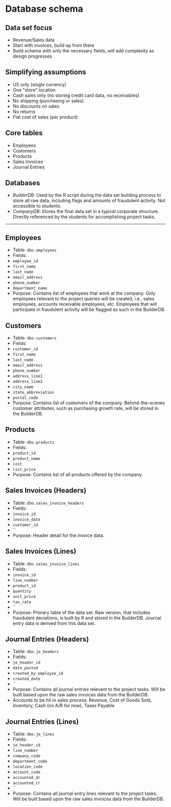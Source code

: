 # Database schema

## Data set focus
 - Revenue/Sales data
 - Start with invoices, build up from there
 - Build schema with only the necessary fields, will add complexity as design progresses

## Simplifying assumptions
 - US only (single currency)
 - One "store" location
 - Cash sales only (no storing credit card data, no receivables)
 - No shipping (purchasing or sales)
 - No discounts on sales
 - No returns
 - Flat cost of sales (per product)

## Core tables
 - Employees
 - Customers
 - Products
 - Sales Invoices
 - Journal Entries

## Databases
 - *BuilderDB*: Used by the R script during the data set building process to store all raw data, including flags and amounts of fraudulent activity. Not accessible to students.
 - *CompanyDB*: Stores the final data set in a typical corporate structure. Directly referenced by the students for accomplishing project tasks.

---

## Employees
 - Table: `dbo.employees`
 - Fields:
  - `employee_id`
  - `first_name`
  - `last_name`
  - `email_address`
  - `phone_number`
  - `department_name`
 - Purpose: Contains list of employees that work at the company. Only employees relevant to the project queries will be created, i.e., sales employees, accounts receivable employees, etc. Employees that will participate in fraudulent activity will be flagged as such in the BuilderDB.

## Customers
 - Table: `dbo.customers`
 - Fields:
  - `customer_id`
  - `first_name`
  - `last_name`
  - `email_address`
  - `phone_number`
  - `address_line1`
  - `address_line2`
  - `city_name`
  - `state_abbreviation`
  - `postal_code`
 - Purpose: Contains list of customers of the company. Behind-the-scenes customer attributes, such as purchasing growth rate, will be stored in the BuilderDB.

## Products
 - Table: `dbo.products`
 - Fields:
  - `product_id`
  - `product_name`
  - `cost`
  - `list_price`
 - Purpose: Contains list of all products offered by the company.

## Sales Invoices (Headers)
 - Table: `dbo.sales_invoice_headers`
 - Fields:
  - `invoice_id`
  - `invoice_date`
  - `customer_id`
  - ``
 - Purpose: Header detail for the invoice data.

## Sales Invoices (Lines)
 - Table: `dbo.sales_invoice_lines`
 - Fields:
  - `invoice_id`
  - `line_number`
  - `product_id`
  - `quantity`
  - `unit_price`
  - `tax_rate`
  - ``
 - Purpose: Primary table of the data set. Raw version, that includes fraudulent deviations, is built by R and stored in the BuilderDB. Journal entry data is derived from this data set.

## Journal Entries (Headers)
 - Table: `dbo.je_headers`
 - Fields:
  - `je_header_id`
  - `date_posted`
  - `created_by_employee_id`
  - `created_date`
  - ``
 - Purpose: Contains all journal entries relevant to the project tasks. Will be built based upon the raw sales invoices data from the BuilderDB.
 - Accounts to be hit in sales process: Revenue, Cost of Goods Sold, Inventory, Cash (no A/R for now), Taxes Payable

## Journal Entries (Lines)
 - Table: `dbo.je_lines`
 - Fields:
  - `je_header_id`
  - `line_number`
  - `company_code`
  - `department_code`
  - `location_code`
  - `account_code`
  - `accounted_dr`
  - `accounted_cr`
  - ``
 - Purpose: Contains all journal entry lines relevant to the project tasks. Will be built based upon the raw sales invoices data from the BuilderDB.
